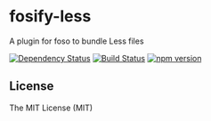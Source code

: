 # fosify-less

A plugin for foso to bundle Less files

[![Dependency Status](https://david-dm.org/fosojs/fosify-less/status.svg?style=flat)](https://david-dm.org/fosojs/fosify-less)
[![Build Status](http://img.shields.io/travis/fosojs/fosify-less.svg?style=flat)](https://travis-ci.org/fosojs/fosify-less)
[![npm version](https://badge.fury.io/js/fosify-less.svg)](http://badge.fury.io/js/fosify-less)


## License

The MIT License (MIT)
